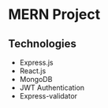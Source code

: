 <h1>MERN Project</h1>
<h2>Technologies</h2>
<ul>
    <li>Express.js</li>
    <li>React.js</li>
    <li>MongoDB</li>
    <li>JWT Authentication</li>
    <li>Express-validator</li>
</ul>